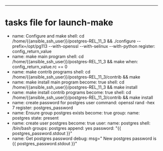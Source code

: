 ---
# tasks file for launch-make
- name: Configure and make
  shell: cd /home/{{ansible_ssh_user}}/postgres-REL_11_3 && ./configure --prefix=/opt/pg113 --with-openssl  --with-selinux --with-python
  register:  config_return_value
- name:  make main program
  shell: cd /home/{{ansible_ssh_user}}/postgres-REL_11_3 && make
  when: config_return_value.rc == 0
- name:  make contrib programs
  shell: cd /home/{{ansible_ssh_user}}/postgres-REL_11_3/contrib && make
- name:  make install main program
  become: true
  shell: cd /home/{{ansible_ssh_user}}/postgres-REL_11_3 && make install
- name:  make install contrib programs
  become: true
  shell: cd /home/{{ansible_ssh_user}}/postgres-REL_11_3/contrib && make install
- name: create password for postgres user
  command: openssl rand -hex 7
  register: postgres_password
- name: Ensure group postgres exists
  become: true
  group:
    name:  postgres
    state: present
- name: create user postgres
  become: true
  user:
    name: postgres
    shell: /bin/bash
    groups: postgres
    append: yes
    password: "{{ postgres_password.stdout }}"
- name: Get postgres password
   debug: msg=" New postgres password is {{ postgres_password.stdout }}"
